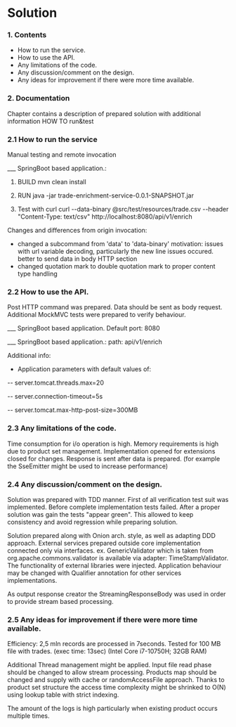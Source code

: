# Solution
### 1. Contents

- How to run the service.
- How to use the API.
- Any limitations of the code.
- Any discussion/comment on the design.
- Any ideas for improvement if there were more time available.

### 2. Documentation

Chapter contains a description of prepared solution
with additional information HOW TO run&test

### 2.1 How to run the service

Manual testing and remote invocation

___ SpringBoot based application.: 
1. BUILD
    mvn clean install
2. RUN
    java -jar trade-enrichment-service-0.0.1-SNAPSHOT.jar

3. Test with curl
   curl --data-binary @src/test/resources/trade.csv --header "Content-Type: text/csv" http://localhost:8080/api/v1/enrich

Changes and differences from origin invocation:
- changed a subcommand from 'data' to 'data-binary' motivation: issues with url variable decoding, particularly the new line issues occured.
better to send data in body HTTP section
- changed quotation mark to double quotation mark to proper content type handling

### 2.2 How to use the API.

Post HTTP command was prepared. Data should be sent as body request.
Additional MockMVC tests were prepared to verify behaviour.

___ SpringBoot based application. Default port: 8080

___ SpringBoot based application.: path: api/v1/enrich 

Additional info:
 - Application parameters with default values of:

 -- server.tomcat.threads.max=20

 -- server.connection-timeout=5s

 -- server.tomcat.max-http-post-size=300MB

### 2.3 Any limitations of the code.
Time consumption for i/o operation is high.
Memory requirements is high due to product set management.
Implementation opened for extensions closed for changes.
Response is sent after data is prepared. (for example the SseEmitter might be used to increase performance)

### 2.4 Any discussion/comment on the design.

Solution was prepared with TDD manner. First of all verification test
suit was implemented. Before complete implementation tests failed.
After a proper solution was gain the tests "appear green". This allowed
to keep consistency and avoid regression while preparing solution.

Solution prepared along with Onion arch. style, as well as adapting DDD approach.
External services prepared outside core implementation connected only via interfaces.
ex.  GenericValidator which is taken from org.apache.commons.validator is available via adapter: TimeStampValidator. The functionality of external libraries were injected.
Application behaviour may be changed with Qualifier annotation for 
other services implementations.

As output response creator the StreamingResponseBody was used in order
to provide stream based processing.

### 2.5 Any ideas for improvement if there were more time available.

Efficiency: 2,5 mln records are processed in 7seconds.
Tested for 100 MB file with trades. (exec time: 13sec)
(Intel Core i7-10750H; 32GB RAM)

Additional Thread management might be applied.
Input file read phase should be changed to allow stream processing.
Products map should be changed and supply with cache or randomAccessFile approach.
Thanks to product set structure the access time complexity might be shrinked to O(N)
using lookup table with strict indexing.

The amount of the logs is high particularly when existing product occurs multiple times.